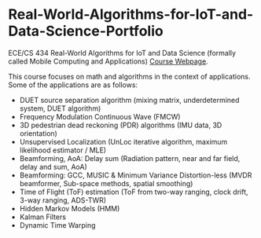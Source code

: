 # Real-World-Algorithms-for-IoT-and-Data-Science-Portfolio

ECE/CS 434 Real-World Algorithms for IoT and Data Science (formally called Mobile Computing and Applications) [Course Webpage](https://rrc-uiuc.notion.site/Real-World-Algorithms-for-IoT-and-Data-Science-74d8f612f74a4c1689760dafa31ef93d).

This course focuses on math and algorithms in the context of applications. Some of the applications are as follows:
- DUET source separation algorithm (mixing matrix, underdetermined system, DUET algorithm)
- Frequency Modulation Continuous Wave (FMCW)
- 3D pedestrian dead reckoning (PDR) algorithms (IMU data, 3D orientation)
- Unsupervised Localization (UnLoc iterative algorithm, maximum likelihood estimator / MLE)
- Beamforming, AoA: Delay sum (Radiation pattern, near and  far field, delay and sum, AoA)
- Beamforming: GCC, MUSIC & Minimum Variance Distortion-less (MVDR beamformer, Sub-space methods, spatial smoothing)
- Time of Flight (ToF) estimation (ToF from two-way ranging, clock drift,  3-way ranging, ADS-TWR)
- Hidden Markov Models (HMM)
- Kalman Filters
- Dynamic Time Warping
